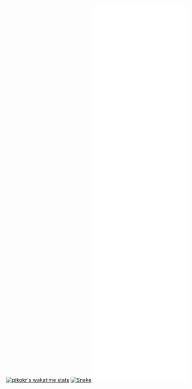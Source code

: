 [![pikokr's wakatime stats](https://github-readme-stats.vercel.app/api/wakatime?username=pikokr)](https://wakatime.com/@pikokr)
[![Snake](https://raw.githubusercontent.com/pikokr/pikokr/output/github-contribution-grid-snake.svg)](https://github.com/pikokr)
[![Metrics](github-metrics.svg)](https://github.com/pikokr)
